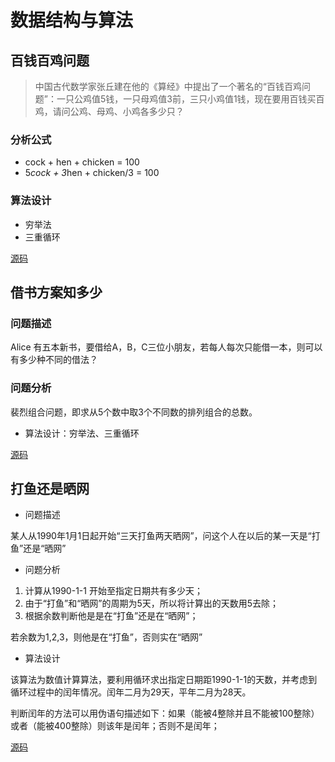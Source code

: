 # 数据结构与算法

## 百钱百鸡问题

> 中国古代数学家张丘建在他的《算经》中提出了一个著名的“百钱百鸡问题”：一只公鸡值5钱，一只母鸡值3前，三只小鸡值1钱，现在要用百钱买百鸡，请问公鸡、母鸡、小鸡各多少只？

### 分析公式

- cock + hen + chicken = 100
- 5*cock + 3*hen + chicken/3 = 100

### 算法设计

- 穷举法
- 三重循环

[源码](./source/100_chicken.c)

## 借书方案知多少

### 问题描述

Alice 有五本新书，要借给A，B，C三位小朋友，若每人每次只能借一本，则可以有多少种不同的借法？

### 问题分析

裴烈组合问题，即求从5个数中取3个不同数的排列组合的总数。

- 算法设计：穷举法、三重循环

[源码](./source/borrow_books.c)

## 打鱼还是晒网

- 问题描述

某人从1990年1月1日起开始“三天打鱼两天晒网”，问这个人在以后的某一天是“打鱼”还是“晒网”

- 问题分析

1. 计算从1990-1-1 开始至指定日期共有多少天；
2. 由于“打鱼”和“晒网”的周期为5天，所以将计算出的天数用5去除；
3. 根据余数判断他是是在“打鱼”还是在“晒网”；

若余数为1,2,3，则他是在“打鱼”，否则实在“晒网”

- 算法设计

该算法为数值计算算法，要利用循环求出指定日期距1990-1-1的天数，并考虑到循环过程中的闰年情况。闰年二月为29天，平年二月为28天。

判断闰年的方法可以用伪语句描述如下：如果（能被4整除并且不能被100整除）或者（能被400整除）则该年是闰年；否则不是闰年；

[源码](./source/fishing-net.c)
